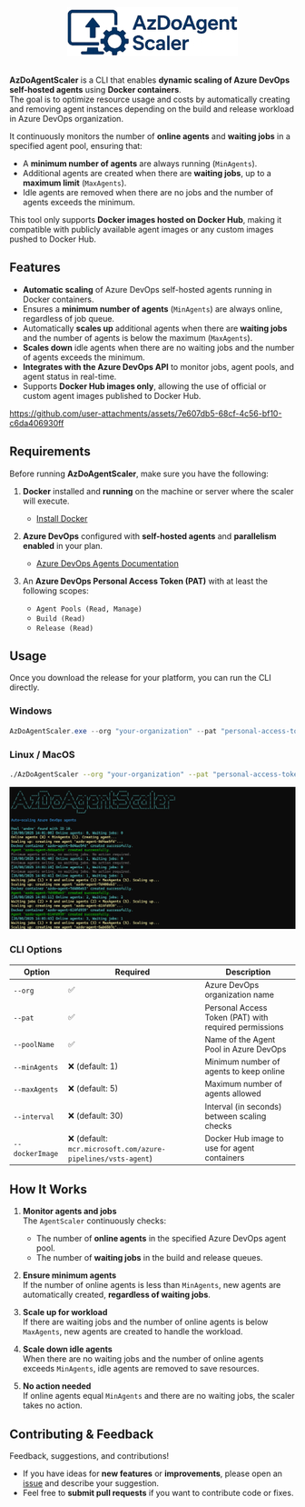 <div align="center">
  <img src="docs/logo.png" width="300px">
</div>
<br>

**AzDoAgentScaler** is a CLI that enables **dynamic scaling of Azure DevOps self-hosted agents** using **Docker containers**.  
The goal is to optimize resource usage and costs by automatically creating and removing agent instances depending on the build and release workload in Azure DevOps organization.

It continuously monitors the number of **online agents** and **waiting jobs** in a specified agent pool, ensuring that:

- A **minimum number of agents** are always running (`MinAgents`).  
- Additional agents are created when there are **waiting jobs**, up to a **maximum limit** (`MaxAgents`).  
- Idle agents are removed when there are no jobs and the number of agents exceeds the minimum.

This tool only supports **Docker images hosted on Docker Hub**, making it compatible with publicly available agent images or any custom images pushed to Docker Hub.

## Features

- **Automatic scaling** of Azure DevOps self-hosted agents running in Docker containers.  
- Ensures a **minimum number of agents** (`MinAgents`) are always online, regardless of job queue.  
- Automatically **scales up** additional agents when there are **waiting jobs** and the number of agents is below the maximum (`MaxAgents`).  
- **Scales down** idle agents when there are no waiting jobs and the number of agents exceeds the minimum.  
- **Integrates with the Azure DevOps API** to monitor jobs, agent pools, and agent status in real-time.  
- Supports **Docker Hub images only**, allowing the use of official or custom agent images published to Docker Hub.


https://github.com/user-attachments/assets/7e607db5-68cf-4c56-bf10-c6da406930ff


## Requirements

Before running **AzDoAgentScaler**, make sure you have the following:

1. **Docker** installed and **running** on the machine or server where the scaler will execute.  
   - [Install Docker](https://docs.docker.com/get-docker/)

2. **Azure DevOps** configured with **self-hosted agents** and **parallelism enabled** in your plan.  
   - [Azure DevOps Agents Documentation](https://learn.microsoft.com/en-us/azure/devops/pipelines/agents/agents?view=azure-devops)

3. An **Azure DevOps Personal Access Token (PAT)** with at least the following scopes:  
   - `Agent Pools (Read, Manage)`  
   - `Build (Read)`  
   - `Release (Read)` 

## Usage

Once you download the release for your platform, you can run the CLI directly.

### Windows

```powershell
AzDoAgentScaler.exe --org "your-organization" --pat "personal-access-token" --poolName "agent-pool-name"
```

### Linux / MacOS

```bash
./AzDoAgentScaler --org "your-organization" --pat "personal-access-token" --poolName "agent-pool-name"  
```

![](./docs/app.png)

### CLI Options

| Option          | Required | Description |
|-----------------|----------|-------------|
| `--org`         | ✅ | Azure DevOps organization name |
| `--pat`         | ✅ | Personal Access Token (PAT) with required permissions |
| `--poolName`    | ✅ | Name of the Agent Pool in Azure DevOps |
| `--minAgents`   | ❌ (default: 1) | Minimum number of agents to keep online |
| `--maxAgents`   | ❌ (default: 5) | Maximum number of agents allowed |
| `--interval`    | ❌ (default: 30) | Interval (in seconds) between scaling checks |
| `--dockerImage` | ❌ (default: `mcr.microsoft.com/azure-pipelines/vsts-agent`) | Docker Hub image to use for agent containers |

## How It Works

1. **Monitor agents and jobs**  
   The `AgentScaler` continuously checks:  
   - The number of **online agents** in the specified Azure DevOps agent pool.  
   - The number of **waiting jobs** in the build and release queues.  

2. **Ensure minimum agents**  
   If the number of online agents is less than `MinAgents`, new agents are automatically created, **regardless of waiting jobs**.  

3. **Scale up for workload**  
   If there are waiting jobs and the number of online agents is below `MaxAgents`, new agents are created to handle the workload.  

4. **Scale down idle agents**  
   When there are no waiting jobs and the number of online agents exceeds `MinAgents`, idle agents are removed to save resources.  

5. **No action needed**  
   If online agents equal `MinAgents` and there are no waiting jobs, the scaler takes no action.  


## Contributing & Feedback

Feedback, suggestions, and contributions!  

- If you have ideas for **new features** or **improvements**, please open an [issue](https://github.com/0xAndre/AzDoAgentScaler/issues) and describe your suggestion.  
- Feel free to **submit pull requests** if you want to contribute code or fixes.
